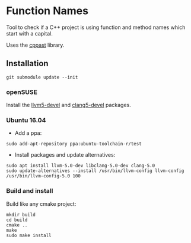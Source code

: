 Function Names
===

Tool to check if a C++ project is using function and method names which start with a capital.

Uses the [cppast](https://github.com/foonathan/cppast) library.

## Installation

```
git submodule update --init
```

### openSUSE
Install the [llvm5-devel](https://software.opensuse.org/package/llvm5-devel) and [clang5-devel](https://software.opensuse.org/package/clang5-devel?search_term=clang5-devel) packages.

### Ubuntu 16.04

 - Add a ppa:
```
sudo add-apt-repository ppa:ubuntu-toolchain-r/test
```

 - Install packages and update alternatives:
```
sudo apt install llvm-5.0-dev libclang-5.0-dev clang-5.0
sudo update-alternatives --install /usr/bin/llvm-config llvm-config /usr/bin/llvm-config-5.0 100
```

### Build and install

Build like any cmake project:

```
mkdir build
cd build
cmake ..
make
sudo make install
```




